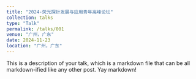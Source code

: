 ```yaml
---
title: "2024-荧光探针发展与应用青年高峰论坛"
collection: talks
type: "Talk"
permalink: /talks/001
venue: "广州，广东"
date: 2024-11-23
location: "广州，广东"
---
```


This is a description of your talk, which is a markdown file that can be all markdown-ified like any other post. Yay markdown!
